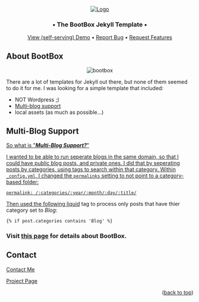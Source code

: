 <a name="readme-top"></a>

<div align="center">

<a href="https://github.com/andresanz/BootBox">
<img src="https://andresanz.com/assets/images/bootbox.png" alt="Logo">
</a>

</div>

<div align="center" style="margin-top: 0px;">

<h3>&bull; The BootBox Jekyll Template &bull;</h3>

<a href="https://andresanz.com">View (self-serving) Demo</a>
&bull;
<a href="https://github.com/andresanz/BootBox/issues">Report Bug</a>
&bull;
<a href="https://github.com/andresanz/BootBox/discussions">Request Features</a>

</div>

## About BootBox
<div align="center">

![bootbox](https://andresanz.com/assets/images/BootBoxTemplatePrintScreen.png)

</div>

There are a lot of templates for Jekyll out there, but none of them seemed to do it for me.  I was looking for a simple template that included:
* NOT Wordpress ;)
* <a href="#multi-blog-support">Multi-blog support</a>
* local assets (as much as possible...)

## Multi-Blog Support<a href="#multi-blog-support">

So what is "***Multi-Blog Support?***"  

I wanted to be able to run seperate blogs in the same domain, so that I could have public blog posts, and private ones.  I did that by seperating posts by categories, using tags to search within that category.  Within ```_config.yml```, I changed the ```permalinks``` setting to not point to a category-based folder:

```
permalink: /:categories/:year/:month/:day/:title/
```

Then used the following <a href="https://shopify.github.io/liquid/basics/introduction/">liquid</a> tag to process only posts that have thier category set to *Blog*:

```
{% if post.categories contains 'Blog' %}
```

### Visit [this page](https://andresanz.com/about) for details about BootBox.

## Contact

[Contact Me](https://andresanz.com/contact)

[Project Page](https://github.com/andresanz/bootboxtemplate)

<p align="right">(<a href="#readme-top">back to top</a>)</p>
